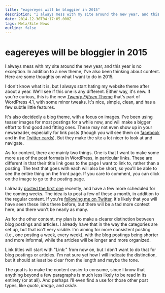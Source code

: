 ```yaml
---
title: "eagereyes will be bloggier in 2015"
description: "I always mess with my site around the new year, and this year is no exception. In addition to a new theme, I've also been thinking about content. Here are some thoughts on what I want to do in 2015."
date: 2014-12-30T04:17:05.000Z
tags: Meta/Site News
outline: false
---
```


# eagereyes will be bloggier in 2015

I always mess with my site around the new year, and this year is no exception. In addition to a new theme, I've also been thinking about content. Here are some thoughts on what I want to do in 2015.<!--more-->

I don't know what it is, but I always start hating my website theme after about a year. We'll see if this one is any different. Either way, it's new. If you're curious, this is the new <a href="http://codex.wordpress.org/Twenty_Fifteen"><em>Twenty Fifteen</em> Theme</a> that's part of WordPress 4.1, with some minor tweaks. It's nice, simple, clean, and has a few subtle little features.

It's also decidedly a blog theme, with a focus on images. I've been using teaser images for most postings for a while now, and will make a bigger effort to find good and fitting ones. These may not even show up in your newsreader, especially for link posts (though you will see them on <a href="https://www.facebook.com/eagereyes.org">facebook</a> and in the <a href="http://twitter.com/eagereyes_feed">Twitter cards</a>). But they make the site a lot nicer to look at and navigate.

As for content, there are mainly two things. One is that I want to make some more use of the post formats in WordPress, in particular links. These are different in that their title link goes to the page I want to link to, rather than a posting. The text that goes with each will also be short, so you'll be able to see the entire thing on the front page. If you care to comment, you can click on the image to go to the posting page.

I already <a title="Data Stories starring Tamara Munzner" href="https://eagereyes.org/blog/2014/data-stories-starring-tamara-munzner">posted the first one</a> recently, and have a few more scheduled for the coming weeks. The idea is to post a few of these a month, in addition to the regular content. If you're <a href="http://twitter.com/eagereyes">following me on Twitter</a>, it's likely that you will have seen these links there before, but there will be a tad more context here, and there won't be nearly as many.

As for the other content, my plan is to make a clearer distinction between blog postings and articles. I already have that in the way the categories are set up, but that isn't very visible. I'm aiming for more consistent posting (i.e., one posting a week, every week), with the blog postings being shorter and more informal, while the articles will be longer and more organized.

Link titles will start with "Link:" from now on, but I don't want to do that for blog postings or articles. I'm not sure yet how I will indicate the distinction, but it should at least be clear from the length and maybe the tone.

The goal is to make the content easier to consume, since I know that anything beyond a few paragraphs is much less likely to be read in its entirety (or at all). And perhaps I'll even find a use for those other post types, like <em>quote</em>, <em>image</em>, and <em>aside</em>.


